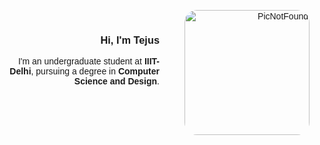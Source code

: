 <div style="text-align: right; font-family: Arial, sans-serif;">

  <img src="http://upload.wikimedia.org/wikipedia/commons/0/06/Green_character_pixel_art.png" 
       alt="PicNotFound" 
       width="200" 
       align="right" 
       style="margin-left: 40px; border-radius: 20px;" />
<br/>
  <h3>Hi, I'm Tejus</h3>
  <p>
    I'm an undergraduate student at <strong>IIIT-Delhi</strong>, pursuing a degree in <strong>Computer Science and Design</strong>.
  </p>
  <br />

</div>
